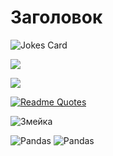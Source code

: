 # Заголовок 

![Jokes Card](https://readme-jokes.vercel.app/api)

![](https://komarev.com/ghpvc/?username=Grechkin77Anton)


![](https://github-profile-summary-cards.vercel.app/api/cards/profile-details?username=daniilshat&theme=solarized_dark)

[![Readme Quotes](https://quotes-github-readme.vercel.app/api?type=horizontal&theme=dark)](https://github.com/piyushsuthar/github-readme-quotes)

<img src="github-user-contribution.svg" alt="Змейка">

![Pandas](https://img.shields.io/badge/pandas-%23150458.svg?style=for-the-badge&logo=pandas&logoColor=white) 
![Pandas](https://img.shields.io/badge/pandas-%23150458.svg?style=for-the-badge&logo=pandas&logoColor=white)
